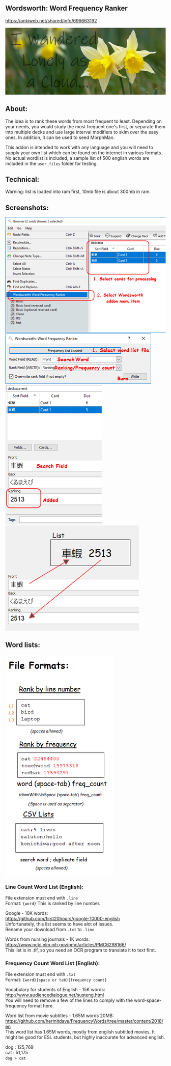 ## Wordsworth: Word Frequency Ranker

https://ankiweb.net/shared/info/696663192

<img src="https://github.com/lovac42/Wordsworth/blob/master/screenshots/title.jpg?raw=true">  

## About:
The idea is to rank these words from most frequent to least. Depending on your needs, you would study the most frequent one's first, or separate them into multiple decks and use large interval modifiers to skim over the easy ones. In addition, it can be used to seed MorphMan.

This addon is intended to work with any language and you will need to supply your own list which can be found on the internet in various formats. No actual wordlist is included, a sample list of 500 english words are included in the ```user_files``` folder for testing.


## Technical:
Warning: list is loaded into ram first, 10mb file is about 300mb in ram.  

## Screenshots:

<img src="https://github.com/lovac42/Wordsworth/blob/master/screenshots/menuitem.png?raw=true">  
<img src="https://github.com/lovac42/Wordsworth/blob/master/screenshots/wordsworth.png?raw=true">  
<img src="https://github.com/lovac42/Wordsworth/blob/master/screenshots/result.png?raw=true">  
<img src="https://github.com/lovac42/Wordsworth/blob/master/screenshots/result2.png?raw=true">  


## Word lists:

<img src="https://github.com/lovac42/Wordsworth/blob/master/screenshots/format.png?raw=true">  

### Line Count Word List (English):
File extension must end with ```.line```  
Format: ```{word}``` This is ranked by line number.  


Google - 10K words:  
https://github.com/first20hours/google-10000-english  
Unfortunately, this list seems to have alot of issues.  
Rename your download from ```.txt``` to ```.line```  


Words from nursing journals - 1K words:  
https://www.ncbi.nlm.nih.gov/pmc/articles/PMC6298166/  
This list is in .tif, so you need an OCR program to translate it to text first.


### Frequency Count Word List (English):
File extension must end with ```.txt```  
Format: ```{word}{space or tab}{frequency count}```  


Vocabulary for students of English - 15K words:  
http://www.audiencedialogue.net/susteng.html  
You will need to remove a few of the lines to comply with the word-space-frequency format here.

Word list from movie subtitles - 1.65M words 20MB:  
https://github.com/hermitdave/FrequencyWords/tree/master/content/2018/en  
This word list has 1.65M words, mostly from english subtitled movies. It might be good for ESL students, but highly inaccurate for advanced english.

dog : 125,769  
cat : 51,175  
```dog > cat```  




